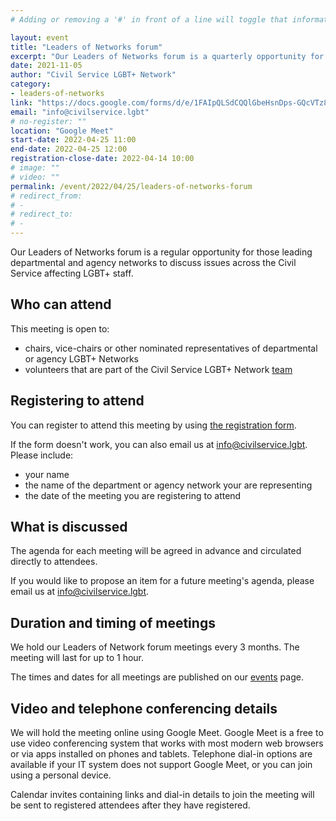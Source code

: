 ```yaml
---
# Adding or removing a '#' in front of a line will toggle that information off and on from being processed.

layout: event
title: "Leaders of Networks forum"
excerpt: "Our Leaders of Networks forum is a quarterly opportunity for those leading departmental and agency networks to discuss issues across the Civil Service affecting LGBT+ staff."
date: 2021-11-05
author: "Civil Service LGBT+ Network"
category:
- leaders-of-networks
link: "https://docs.google.com/forms/d/e/1FAIpQLSdCQQlGbeHsnDps-GQcVTz8jBpqDXuVhYevOtrt3gx9vmdU-A/viewform"
email: "info@civilservice.lgbt"
# no-register: ""
location: "Google Meet"
start-date: 2022-04-25 11:00
end-date: 2022-04-25 12:00
registration-close-date: 2022-04-14 10:00
# image: ""
# video: ""
permalink: /event/2022/04/25/leaders-of-networks-forum
# redirect_from:
# -
# redirect_to:
# -
---
```


Our Leaders of Networks forum is a regular opportunity for those leading departmental and agency networks to discuss issues across the Civil Service affecting LGBT+ staff.

## Who can attend

This meeting is open to:

- chairs, vice-chairs or other nominated representatives of departmental or agency LGBT+ Networks
- volunteers that are part of the Civil Service LGBT+ Network [team](/team)

## Registering to attend

You can register to attend this meeting by using [the registration form](https://docs.google.com/forms/d/e/1FAIpQLSdCQQlGbeHsnDps-GQcVTz8jBpqDXuVhYevOtrt3gx9vmdU-A/viewform).

If the form doesn't work, you can also email us at <info@civilservice.lgbt>. Please include:

- your name
- the name of the department or agency network your are representing
- the date of the meeting you are registering to attend

## What is discussed

The agenda for each meeting will be agreed in advance and circulated directly to attendees.

If you would like to propose an item for a future meeting's agenda, please email us at <info@civilservice.lgbt>.

## Duration and timing of meetings

We hold our Leaders of Network forum meetings every 3 months. The meeting will last for up to 1 hour.

The times and dates for all meetings are published on our [events](/events) page.

## Video and telephone conferencing details

We will hold the meeting online using Google Meet. Google Meet is a free to use video conferencing system that works with most modern web browsers or via apps installed on phones and tablets. Telephone dial-in options are available if your IT system does not support Google Meet, or you can join using a personal device.

Calendar invites containing links and dial-in details to join the meeting will be sent to registered attendees after they have registered.

